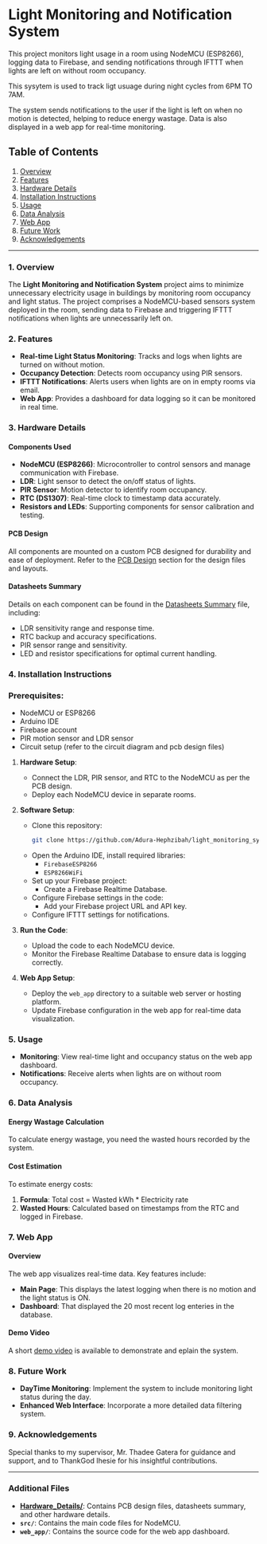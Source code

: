 # Light Monitoring and Notification System

This project monitors light usage in a room using NodeMCU (ESP8266), logging data to Firebase, and sending notifications through IFTTT when lights are left on without room occupancy.

This sysytem is used to track ligt usuage during night cycles from 6PM TO 7AM.

The system sends notifications to the user if the light is left on when no motion is detected, helping to reduce energy wastage. Data is also displayed in a web app for real-time monitoring.


## Table of Contents
1. [Overview](#overview)
2. [Features](#features)
3. [Hardware Details](#hardware-details)
4. [Installation Instructions](#installation-instructions)
5. [Usage](#usage)
6. [Data Analysis](#data-analysis)
7. [Web App](#web-app)
8. [Future Work](#future-work)
9. [Acknowledgements](#acknowledgements)

---

### 1. Overview

The **Light Monitoring and Notification System** project aims to minimize unnecessary electricity usage in buildings by monitoring room occupancy and light status. The project comprises a NodeMCU-based sensors system deployed in the room, sending data to Firebase and triggering IFTTT notifications when lights are unnecessarily left on.

### 2. Features
- **Real-time Light Status Monitoring**: Tracks and logs when lights are turned on without motion.
- **Occupancy Detection**: Detects room occupancy using PIR sensors.
- **IFTTT Notifications**: Alerts users when lights are on in empty rooms via email.
- **Web App**: Provides a dashboard for data logging so it can be monitored in real time.

### 3. Hardware Details

#### Components Used
- **NodeMCU (ESP8266)**: Microcontroller to control sensors and manage communication with Firebase.
- **LDR**: Light sensor to detect the on/off status of lights.
- **PIR Sensor**: Motion detector to identify room occupancy.
- **RTC (DS1307)**: Real-time clock to timestamp data accurately.
- **Resistors and LEDs**: Supporting components for sensor calibration and testing.

#### PCB Design
All components are mounted on a custom PCB designed for durability and ease of deployment. Refer to the [PCB Design](./hardware_details/pcb_files/) section for the design files and layouts.

#### Datasheets Summary
Details on each component can be found in the [Datasheets Summary](./hardware_details/datasheets.md) file, including:
- LDR sensitivity range and response time.
- RTC backup and accuracy specifications.
- PIR sensor range and sensitivity.
- LED and resistor specifications for optimal current handling.

### 4. Installation Instructions

### Prerequisites:
- NodeMCU or ESP8266
- Arduino IDE
- Firebase account
- PIR motion sensor and LDR sensor
- Circuit setup (refer to the circuit diagram and pcb design files)

1. **Hardware Setup**:
   - Connect the LDR, PIR sensor, and RTC to the NodeMCU as per the PCB design.
   - Deploy each NodeMCU device in separate rooms.

2. **Software Setup**:
   - Clone this repository:
     ```bash
     git clone https://github.com/Adura-Hephzibah/light_monitoring_system.git
     ```
   - Open the Arduino IDE, install required libraries:
     - `FirebaseESP8266`
     - `ESP8266WiFi`
   - Set up your Firebase project:
      - Create a Firebase Realtime Database.
   - Configure Firebase settings in the code:
     - Add your Firebase project URL and API key.
   - Configure IFTTT settings for notifications.

3. **Run the Code**:
   - Upload the code to each NodeMCU device.
   - Monitor the Firebase Realtime Database to ensure data is logging correctly.

4. **Web App Setup**:
   - Deploy the `web_app` directory to a suitable web server or hosting platform.
   - Update Firebase configuration in the web app for real-time data visualization.

### 5. Usage
- **Monitoring**: View real-time light and occupancy status on the web app dashboard.
- **Notifications**: Receive alerts when lights are on without room occupancy.

### 6. Data Analysis

#### Energy Wastage Calculation
To calculate energy wastage, you need the  wasted hours recorded by the system.

#### Cost Estimation
To estimate energy costs:
1. **Formula**: Total cost = Wasted kWh * Electricity rate
2. **Wasted Hours**: Calculated based on timestamps from the RTC and logged in Firebase.


### 7. Web App

#### Overview
The web app visualizes real-time data. Key features include:
- **Main Page**: This displays the latest logging when there is no motion and the light status is ON.
- **Dashboard**: That displayed the 20 most recent log enteries in the database.


#### Demo Video
A short [demo video](#) is available to demonstrate and eplain the system.

### 8. Future Work
- **DayTime Monitoring**: Implement the system to include monitoring light status during the day.
- **Enhanced Web Interface**: Incorporate a more detailed data filtering system.

### 9. Acknowledgements
Special thanks to my supervisor, Mr. Thadee Gatera for guidance and support, and to ThankGod Ihesie for his insightful contributions.

---

### Additional Files
- **[Hardware_Details/](./Hardware_Details/)**: Contains PCB design files, datasheets summary, and other hardware details.
- **`src/`**: Contains the main code files for NodeMCU.
- **`web_app/`**: Contains the source code for the web app dashboard.
